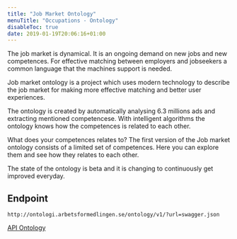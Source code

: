 ```yaml
---
title: "Job Market Ontology"
menuTitle: "Occupations - Ontology"
disableToc: true
date: 2019-01-19T20:06:16+01:00
---
```


The job market is dynamical. It is an ongoing demand on new jobs and new competences.
For effective matching between employers and jobseekers a common language that the machines support is needed.

Job market ontology is a project which uses modern technology to describe the job market for making more effective matching and better user experiences.

The ontology is created by automatically analysing 6.3 millions ads and extracting mentioned competencese. With intelligent algorithms the ontology knows how the competences is related to each other.

What does your competences relates to?
The first version of the Job market ontology consists of a limited set of competences. Here you can explore them and see how they relates to each other.

The state of the ontology is beta and it is changing to continuously get improved everyday.

## Endpoint
```
http://ontologi.arbetsformedlingen.se/ontology/v1/?url=swagger.json
```

[API Ontology](http://ontologi.arbetsformedlingen.se/ontology/v1/?url=swagger.json)
